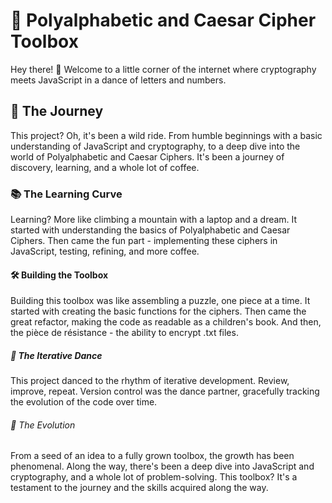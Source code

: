 # 🚀 Polyalphabetic and Caesar Cipher Toolbox 

Hey there! 👋 Welcome to a little corner of the internet where cryptography meets JavaScript in a dance of letters and numbers. 

## 🧠 The Journey 

This project? Oh, it's been a wild ride. From humble beginnings with a basic understanding of JavaScript and cryptography, to a deep dive into the world of Polyalphabetic and Caesar Ciphers. It's been a journey of discovery, learning, and a whole lot of coffee.

### 📚 The Learning Curve 

Learning? More like climbing a mountain with a laptop and a dream. It started with understanding the basics of Polyalphabetic and Caesar Ciphers. Then came the fun part - implementing these ciphers in JavaScript, testing, refining, and more coffee.

#### 🛠️ Building the Toolbox 

Building this toolbox was like assembling a puzzle, one piece at a time. It started with creating the basic functions for the ciphers. Then came the great refactor, making the code as readable as a children's book. And then, the pièce de résistance - the ability to encrypt .txt files. 

##### 🔄 The Iterative Dance 

This project danced to the rhythm of iterative development. Review, improve, repeat. Version control was the dance partner, gracefully tracking the evolution of the code over time.

###### 🌱 The Evolution 

From a seed of an idea to a fully grown toolbox, the growth has been phenomenal. Along the way, there's been a deep dive into JavaScript and cryptography, and a whole lot of problem-solving. This toolbox? It's a testament to the journey and the skills acquired along the way.

